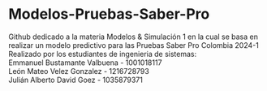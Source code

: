 # Modelos-Pruebas-Saber-Pro
Github dedicado a la materia Modelos &amp; Simulación 1 en la cual se basa en realizar un modelo predictivo para las Pruebas Saber Pro Colombia 2024-1
Realizado por los estudiantes de ingenieria de sistemas:
<br>
Emmanuel Bustamante Valbuena - 1001018117
<br>
León Mateo Velez Gonzalez - 1216728793
<br>
Julián Alberto David Goez - 1035879371
